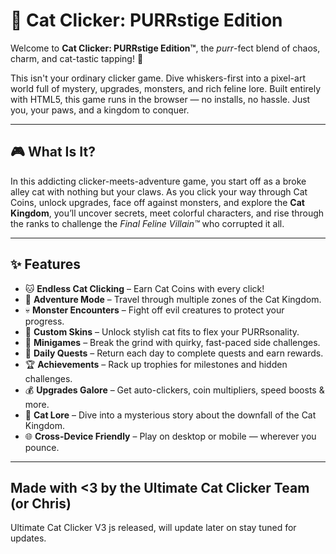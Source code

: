 # 🐾 Cat Clicker: PURRstige Edition

Welcome to **Cat Clicker: PURRstige Edition™**, the *purr*-fect blend of chaos, charm, and cat-tastic tapping! 👑

This isn't your ordinary clicker game. Dive whiskers-first into a pixel-art world full of mystery, upgrades, monsters, and rich feline lore. Built entirely with HTML5, this game runs in the browser — no installs, no hassle. Just you, your paws, and a kingdom to conquer.

---

## 🎮 What Is It?

In this addicting clicker-meets-adventure game, you start off as a broke alley cat with nothing but your claws. As you click your way through Cat Coins, unlock upgrades, face off against monsters, and explore the **Cat Kingdom**, you’ll uncover secrets, meet colorful characters, and rise through the ranks to challenge the *Final Feline Villain™* who corrupted it all.

---

## ✨ Features

- 🐱 **Endless Cat Clicking** – Earn Cat Coins with every click!
- 🏰 **Adventure Mode** – Travel through multiple zones of the Cat Kingdom.
- 💀 **Monster Encounters** – Fight off evil creatures to protect your progress.
- 🎨 **Custom Skins** – Unlock stylish cat fits to flex your PURRsonality.
- 🎯 **Minigames** – Break the grind with quirky, fast-paced side challenges.
- 📆 **Daily Quests** – Return each day to complete quests and earn rewards.
- 🏆 **Achievements** – Rack up trophies for milestones and hidden challenges.
- 💰 **Upgrades Galore** – Get auto-clickers, coin multipliers, speed boosts & more.
- 🧵 **Cat Lore** – Dive into a mysterious story about the downfall of the Cat Kingdom.
- 🌐 **Cross-Device Friendly** – Play on desktop or mobile — wherever you pounce.

---

## Made with <3 by the Ultimate Cat Clicker Team (or Chris)
Ultimate Cat Clicker V3 js released, will update later on stay tuned for updates.

